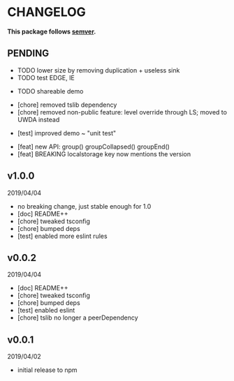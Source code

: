 # CHANGELOG
**This package follows [semver](https://semver.org/).**

## PENDING
* TODO lower size by removing duplication + useless sink
* TODO test EDGE, IE
- TODO shareable demo
* [chore] removed tslib dependency
* [chore] removed non-public feature: level override through LS; moved to UWDA instead
- [test] improved demo ~ "unit test"
* [feat] new API: group() groupCollapsed() groupEnd()
* [feat] BREAKING localstorage key now mentions the version

## v1.0.0
2019/04/04
* no breaking change, just stable enough for 1.0
* [doc] README++
* [chore] tweaked tsconfig
* [chore] bumped deps
* [test] enabled more eslint rules

## v0.0.2
2019/04/04
* [doc] README++
* [chore] tweaked tsconfig
* [chore] bumped deps
* [test] enabled eslint
* [chore] tslib no longer a peerDependency

## v0.0.1
2019/04/02
* initial release to npm
